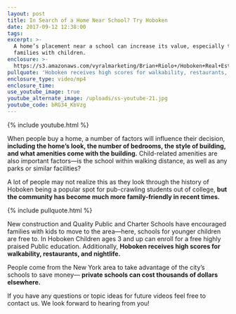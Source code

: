 ```yaml
---
layout: post
title: In Search of a Home Near School? Try Hoboken
date: 2017-09-12 12:38:00
tags:
excerpt: >-
  A home’s placement near a school can increase its value, especially to
  families with children.
enclosure: >-
  https://s3.amazonaws.com/vyralmarketing/Brian+Riolo+/Hoboken+Real+Estate-+In+Search+of+a+Home+Near+School%253F+Try+Hoboken.mp4
pullquote: 'Hoboken receives high scores for walkability, restaurants, and nightlife.'
enclosure_type: video/mp4
enclosure_time:
use_youtube_image: true
youtube_alternate_image: /uploads/ss-youtube-21.jpg
youtube_code: bRG34_KbVzg
---
```



{% include youtube.html %}

When people buy a home, a number of factors will influence their decision, **including the home’s look, the number of bedrooms, the style of building, and what amenities come with the building.** Child-related amenities are also important factors—is the school within walking distance, as well as any parks or similar facilities?

A lot of people may not realize this as they look through the history of Hoboken being a popular spot for pub-crawling students out of college, **but the community has become much more family-friendly in recent times.**

{% include pullquote.html %}

New construction and Quality Public and Charter Schools have encouraged families with kids to move to the area—here, schools for younger children are free to. In Hoboken Children ages 3 and up can enroll for a free highly praised Public education. Additionally, **Hoboken receives high scores for walkability, restaurants, and nightlife.**

People come from the New York area to take advantage of the city’s schools to save money— **private schools can cost thousands of dollars elsewhere.**

If you have any questions or topic ideas for future videos feel free to contact us. We look forward to hearing from you!